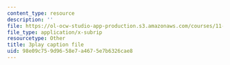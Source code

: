 ```yaml
---
content_type: resource
description: ''
file: https://ol-ocw-studio-app-production.s3.amazonaws.com/courses/11-601-introduction-to-environmental-policy-and-planning-fall-2016/98e09c759d9658e7a4675e7b6326cae8_vQhm-w6l1OY.vtt
file_type: application/x-subrip
resourcetype: Other
title: 3play caption file
uid: 98e09c75-9d96-58e7-a467-5e7b6326cae8
---
```

